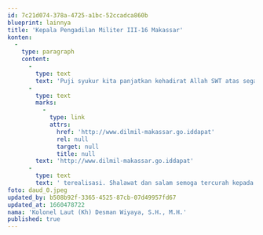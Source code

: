 ```yaml
---
id: 7c21d074-378a-4725-a1bc-52ccadca860b
blueprint: lainnya
title: 'Kepala Pengadilan Militer III-16 Makassar'
konten:
  -
    type: paragraph
    content:
      -
        type: text
        text: 'Puji syukur kita panjatkan kehadirat Allah SWT atas segala rahmat dan karuniaNya sehingga website resmi Pengadilan Militer III-16 Makassar dengan alamat :'
      -
        type: text
        marks:
          -
            type: link
            attrs:
              href: 'http://www.dilmil-makassar.go.iddapat'
              rel: null
              target: null
              title: null
        text: 'http://www.dilmil-makassar.go.iddapat'
      -
        type: text
        text: ' terealisasi. Shalawat dan salam semoga tercurah kepada junjungan kita Nabi Muhammad SAW. Website Pengadilan Militer III-16 Makassar ini merupakan media informasi yang dapat dimanfaatkan tidak hanya di lingkungan Pengadilan Militer III-16 Makassar, tetapi juga masyarakat umum secara luas. Pengadilan Militer III-16 Makassar berupaya memberikan pelayanan hukum kepada para pencari keadilan dengan meningkatkan kredibilitas dan transparansi Badan Peradilan guna menuju terwujudnya Peradilan yang Agung dengan berdasarkan Undang Undang No. 25 Tahun 2009 tentang Pelayanan Publik'
foto: daud_0.jpeg
updated_by: b508b92f-3365-4525-87cb-07d49957fd67
updated_at: 1660478722
nama: 'Kolonel Laut (Kh) Desman Wiyaya, S.H., M.H.'
published: true
---
```

